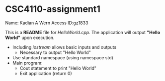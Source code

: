 # CSC4110-assignment1

Name: Kadian A Wern
Access ID:gz1833

This is a **README** file for *HelloWorld.cpp*. The application will output **"Hello World"** upon execution.
* Including *iostream* allows basic inputs and outputs
  * Necessary to output "Hello World"
* Use standard namespace (using namespace std)
* Main program:
  * Cout statement to print "Hello World"
  * Exit application (return 0)
